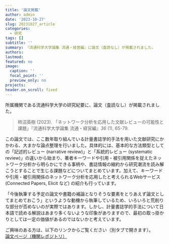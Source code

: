 ```yaml
---
title: '論文掲載'
author: admin
date: '2023-10-27'
slug: 20231027_article
categories:
  - 研究
tags: []
subtitle: ''
summary: 『流通科学大学論集 流通・経営編』に論文（査読なし）が掲載されました。
authors: 
lastmod: 
featured: no
image:
  caption: ''
  focal_point: ''
  preview_only: no
projects:
header.on_scroll: fixed
---
```


所属機関である流通科学大学の研究紀要に、論文（査読なし）が掲載されました。
> 柿沼英樹 (2023). 「ネットワーク分析を応用した文献レビューの可能性と課題」『流通科学大学論集 流通・経営編』_36_ (1), 65-79.

この論文では、ここ数年取り組んでいる計量書誌学的手法を用いた文献研究にかかわる、大まかな論点整理を行いました。具体的には、基本的な方法類型としての「記述的レビュー (narrative review)」と「系統的レビュー (systematic review)」の違いから始まり、著者キーワードや引用・被引用関係を捉えたネットワーク分析から明らかにできる事柄や、書誌情報の縮約から研究潮流を読み解こうとすることで生じる課題などについてまとめています。加えて、キーワードや引用・被引用関係のネットワーク分析を応用したと考えられるWebサービス (Connected Papers, Elicit など) の紹介も行っています。


「今後執筆する予定の論文や書籍の補論となりそうな要素をとりあえず論文としてまとめておこう」というような動機から執筆しているため、いろいろと荒削りな部分が否めないのが実際ではあります。しかし、計量書誌学的手法について日本語で読める解説はあまり多くないような印象がありますので、最初の取っ掛かりとしては一定の価値があるのではないかと考えています。

ご興味のある方は、以下のリンクからご覧ください（別タブで開きます）。\
<a href="https://ryuka.repo.nii.ac.jp/records/2000018" target="_blank" rel="noopener noreferrer">論文ページ（機関レポジトリ）</a>